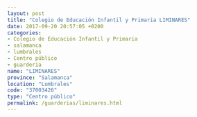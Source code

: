 ```yaml
---
layout: post
title: "Colegio de Educación Infantil y Primaria LIMINARES"
date: 2017-09-20 20:57:05 +0200
categories:
- Colegio de Educación Infantil y Primaria
- salamanca
- lumbrales
- Centro público
- guarderia
name: "LIMINARES"
province: "Salamanca"
location: "Lumbrales"
code: "37003426"
type: "Centro público"
permalink: /guarderias/liminares.html
---
```


